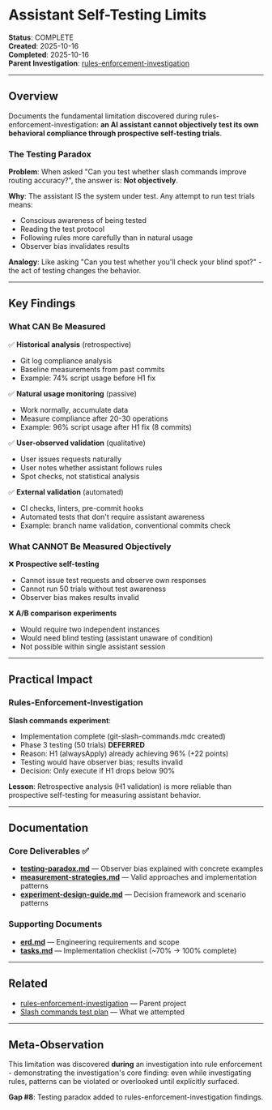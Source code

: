 # Assistant Self-Testing Limits

**Status**: COMPLETE  
**Created**: 2025-10-16  
**Completed**: 2025-10-16  
**Parent Investigation**: [rules-enforcement-investigation](../rules-enforcement-investigation/)

---

## Overview

Documents the fundamental limitation discovered during rules-enforcement-investigation: **an AI assistant cannot objectively test its own behavioral compliance through prospective self-testing trials**.

### The Testing Paradox

**Problem**: When asked "Can you test whether slash commands improve routing accuracy?", the answer is: **Not objectively**.

**Why**: The assistant IS the system under test. Any attempt to run test trials means:

- Conscious awareness of being tested
- Reading the test protocol
- Following rules more carefully than in natural usage
- Observer bias invalidates results

**Analogy**: Like asking "Can you test whether you'll check your blind spot?" - the act of testing changes the behavior.

---

## Key Findings

### What CAN Be Measured

✅ **Historical analysis** (retrospective)

- Git log compliance analysis
- Baseline measurements from past commits
- Example: 74% script usage before H1 fix

✅ **Natural usage monitoring** (passive)

- Work normally, accumulate data
- Measure compliance after 20-30 operations
- Example: 96% script usage after H1 fix (8 commits)

✅ **User-observed validation** (qualitative)

- User issues requests naturally
- User notes whether assistant follows rules
- Spot checks, not statistical analysis

✅ **External validation** (automated)

- CI checks, linters, pre-commit hooks
- Automated tests that don't require assistant awareness
- Example: branch name validation, conventional commits check

### What CANNOT Be Measured Objectively

❌ **Prospective self-testing**

- Cannot issue test requests and observe own responses
- Cannot run 50 trials without test awareness
- Observer bias makes results invalid

❌ **A/B comparison experiments**

- Would require two independent instances
- Would need blind testing (assistant unaware of condition)
- Not possible within single assistant session

---

## Practical Impact

### Rules-Enforcement-Investigation

**Slash commands experiment**:

- Implementation complete (git-slash-commands.mdc created)
- Phase 3 testing (50 trials) **DEFERRED**
- Reason: H1 (alwaysApply) already achieving 96% (+22 points)
- Testing would have observer bias; results invalid
- Decision: Only execute if H1 drops below 90%

**Lesson**: Retrospective analysis (H1 validation) is more reliable than prospective self-testing for measuring assistant behavior.

---

## Documentation

### Core Deliverables ✅

- **[testing-paradox.md](testing-paradox.md)** — Observer bias explained with concrete examples
- **[measurement-strategies.md](measurement-strategies.md)** — Valid approaches and implementation patterns
- **[experiment-design-guide.md](experiment-design-guide.md)** — Decision framework and scenario patterns

### Supporting Documents

- **[erd.md](erd.md)** — Engineering requirements and scope
- **[tasks.md](tasks.md)** — Implementation checklist (~70% → 100% complete)

---

## Related

- [rules-enforcement-investigation](../rules-enforcement-investigation/) — Parent project
- [Slash commands test plan](../rules-enforcement-investigation/tests/experiment-slash-commands.md) — What we attempted

---

## Meta-Observation

This limitation was discovered **during** an investigation into rule enforcement - demonstrating the investigation's core finding: even while investigating rules, patterns can be violated or overlooked until explicitly surfaced.

**Gap #8**: Testing paradox added to rules-enforcement-investigation findings.
